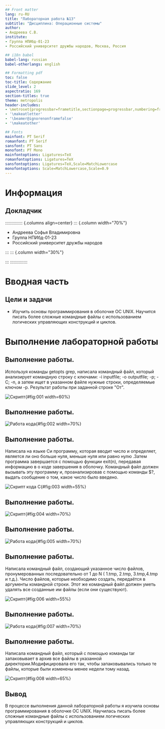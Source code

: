 ```yaml
---
## Front matter
lang: ru-RU
title: "Лабораторная работа №13"
subtitle: "Дисциплина: Операционные системы"
author:
- Андреева С.В.
institute:
- Группа НПИбд-01-23
- Российский университет дружбы народов, Москва, Россия

## i18n babel
babel-lang: russian
babel-otherlangs: english

## Formatting pdf
toc: false
toc-title: Содержание
slide_level: 2
aspectratio: 169
section-titles: true
theme: metropolis
header-includes:
- \metroset{progressbar=frametitle,sectionpage=progressbar,numbering=fraction}
- '\makeatletter'
- '\beamer@ignorenonframefalse'
- '\makeatother'

## Fonts
mainfont: PT Serif
romanfont: PT Serif
sansfont: PT Sans
monofont: PT Mono
mainfontoptions: Ligatures=TeX
romanfontoptions: Ligatures=TeX
sansfontoptions: Ligatures=TeX,Scale=MatchLowercase
monofontoptions: Scale=MatchLowercase,Scale=0.9
---
```


# Информация

## Докладчик

:::::::::::::: {.columns align=center}
::: {.column width="70%"}

* Андреева Софья Владимировна
* Группа НПИбд-01-23
* Российский университет дружбы народов

:::
::: {.column width="30%"}

:::
::::::::::::::

# Вводная часть

## Цели и задачи

- Изучить основы программирования в оболочке ОС UNIX. Научится писать более сложные командные файлы с использованием логических управляющих конструкций и циклов.

# Выполнение лабораторной работы

## Выполнение работы.

Используя команды getopts grep, написала командный файл, который анализирует командную строку с ключами: -i inputfile; -o outputfile; -p; -C; -n, а затем ищет в указанном файле нужные строки, определяемые ключом -p. Результат работы при заданной строке  "От".

![Cкрипт](image/1.jpg){#fig:001 width=60%}

## Выполнение работы.

![Работа кода](image/2.jpg){#fig:002 width=70%}

## Выполнение работы.

Написала на языке Си программу, которая вводит число и определяет, является ли оно больше нуля, меньше нуля или равно нулю .Затем программа завершается с помощью функции exit(n), передавая информацию в о коде завершения в оболочку. Командный файл должен вызывать эту программу и, проанализировав с помощью команды $?, выдать сообщение о том, какое число было введено.

![Cкрипт кода C](image/3.jpg){#fig:003 width=55%}

## Выполнение работы.

![Cкрипт](image/4.jpg){#fig:004 width=70%}

## Выполнение работы.

![Работа кода](image/5.jpg){#fig:005 width=70%}

## Выполнение работы.

Написала командный файл, создающий указанное число файлов, пронумерованных последовательно от 1 до N ( 1.tmp, 2.tmp, 3.tmp,4.tmp и т.д.). Число файлов, которые необходимо создать, передаётся в аргументы командной строки. Этот же командный файл должен уметь удалять все созданные им файлы (если они существуют).

![Cкрипт](image/6.jpg){#fig:006 width=55%}

## Выполнение работы.

![Работа кода](image/7.jpg){#fig:007 width=70%}

## Выполнение работы.

Написала командный файл, который с помощью команды tar запаковывает в архив все файлы в указанной директории.Модифицировала его так, чтобы запаковывались только те файлы, которые были изменены менее недели тому назад.

![Cкрипт](image/8.jpg){#fig:008 width=65%}

## Вывод

В процессе выполнения данной лабораторной работы я изучила основы программирования в оболочке ОС UNIX. Научилась писать более сложные командные файлы с использованием логических управляющих конструкций и циклов.
